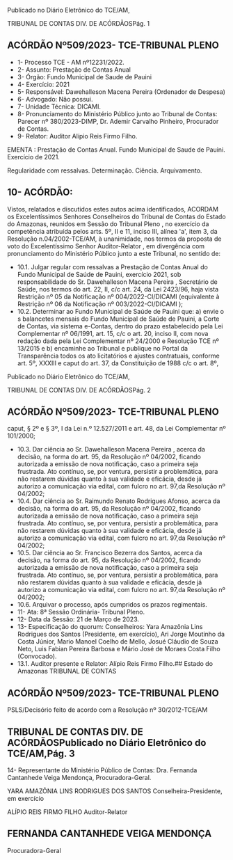 Publicado  no  Diário  Eletrônico do TCE/AM,

TRIBUNAL DE CONTAS DIV. DE ACÓRDÃOSPág. 1

## ACÓRDÃO Nº509/2023- TCE-TRIBUNAL PLENO

- 1- Processo TCE - AM nº12231/2022.
- 2- Assunto: Prestação de Contas Anual
- 3- Órgão: Fundo Municipal de Saude de Pauini
- 4- Exercício: 2021
- 5- Responsável: Dawehalleson Macena Pereira (Ordenador de Despesa)
- 6- Advogado: Não possui.
- 7- Unidade Técnica: DICAMI.
- 8- Pronunciamento  do  Ministério  Público  junto  ao  Tribunal  de  Contas: Parecer  nº 380/2023-DIMP, Dr. Ademir Carvalho Pinheiro, Procurador de Contas.
- 9- Relator: Auditor Alípio Reis Firmo Filho.

EMENTA : Prestação de Contas Anual. Fundo Municipal de Saude de Pauini. Exercício de 2021.

Regularidade com ressalvas. Determinação. Ciência. Arquivamento.

## 10-  ACÓRDÃO:

Vistos, relatados e discutidos estes autos acima identificados, ACORDAM os Excelentíssimos Senhores Conselheiros do Tribunal de Contas do Estado do Amazonas, reunidos em Sessão do Tribunal Pleno , no exercício da competência atribuída pelos arts. 5º, II e 11, inciso III, alínea 'a', item 3, da Resolução n.04/2002-TCE/AM, à unanimidade, nos termos da proposta de voto do Excelentíssimo Senhor Auditor-Relator , em divergência com pronunciamento do Ministério Público junto a este Tribunal, no sentido de:

- 10.1. Julgar regular com ressalvas a Prestação de Contas Anual do Fundo Municipal de Saúde de Pauini, exercício 2021, sob responsabilidade do Sr. Dawehalleson Macena Pereira , Secretário de Saúde, nos termos do art. 22, II, c/c art. 24, da Lei 2423/96, haja vista Restrição nº 05 da Notificação nº 004/2022-CI/DICAMI (equivalente à Restrição nº 06 da Notificação nº 003/2022-CI/DICAMI );
- 10.2. Determinar ao Fundo Municipal de Saúde de Pauini que: a) envie o s balancetes mensais do Fundo Municipal de Saúde de Pauini, a Corte de Contas, via sistema e-Contas, dentro do prazo estabelecido pela Lei Complementar nº  06/1991,  art.  15,  c/c  o  art.  20,  inciso  II,  com  nova redação dada pela Lei Complementar nº 24/2000 e Resolução TCE nº 13/2015 e b) encaminhe ao Tribunal e publique no Portal da Transparência todos os ato licitatórios e ajustes contratuais, conforme art. 5º, XXXIII e caput do art. 37, da Constituição de 1988 c/c o art. 8º,

Publicado  no  Diário  Eletrônico do TCE/AM,

TRIBUNAL DE CONTAS DIV. DE ACÓRDÃOSPág. 2

## ACÓRDÃO Nº509/2023- TCE-TRIBUNAL PLENO

caput,  §  2º  e  §  3º,  I  da  Lei  n.º  12.527/2011  e  art.  48,  da  Lei Complementar nº 101/2000;

- 10.3. Dar ciência ao Sr. Dawehalleson  Macena  Pereira , acerca da decisão, na  forma  do  art.  95,  da  Resolução  nº  04/2002,  ficando autorizada  a  emissão  de  nova  notificação,  caso  a  primeira  seja frustrada. Ato contínuo, se, por ventura, persistir a problemática, para não  restarem  dúvidas  quanto  à  sua  validade  e  eficácia,  desde  já autorizo a comunicação via edital, com fulcro no art. 97,da Resolução nº 04/2002;
- 10.4. Dar ciência ao Sr. Raimundo Renato Rodrigues Afonso, acerca da decisão, na  forma  do  art.  95,  da  Resolução  nº  04/2002,  ficando autorizada  a  emissão  de  nova  notificação,  caso  a  primeira  seja frustrada. Ato contínuo, se, por ventura, persistir a problemática, para não  restarem  dúvidas  quanto  à  sua  validade  e  eficácia,  desde  já autorizo a comunicação via edital, com fulcro no art. 97,da Resolução nº 04/2002;
- 10.5. Dar  ciência ao Sr. Francisco  Bezerra  dos  Santos, acerca  da decisão, na  forma  do  art.  95,  da  Resolução  nº  04/2002,  ficando autorizada  a  emissão  de  nova  notificação,  caso  a  primeira  seja frustrada. Ato contínuo, se, por ventura, persistir a problemática, para não  restarem  dúvidas  quanto  à  sua  validade  e  eficácia,  desde  já autorizo a comunicação via edital, com fulcro no art. 97,da Resolução nº 04/2002;
- 10.6. Arquivar o processo, após cumpridos os prazos regimentais.
- 11-  Ata: 8ª Sessão Ordinária- Tribunal Pleno.
- 12-  Data da Sessão: 21 de Março de 2023.
- 13-  Especificação  do  quorum: Conselheiros:  Yara  Amazônia  Lins  Rodrigues  dos Santos (Presidente, em exercício), Ari Jorge Moutinho da Costa Júnior, Mario Manoel Coelho de Mello, Josué Cláudio de Souza Neto, Luis Fabian Pereira Barbosa e Mário José de Moraes Costa Filho (Convocado).
- 13.1. Auditor presente e Relator: Alípio Reis Firmo Filho.## Estado do Amazonas TRIBUNAL DE CONTAS

## ACÓRDÃO Nº509/2023- TCE-TRIBUNAL PLENO

PSLS/Decisório feito de acordo com a Resolução nº 30/2012-TCE/AM

## TRIBUNAL DE CONTAS DIV. DE ACÓRDÃOSPublicado  no  Diário  Eletrônico do TCE/AM,Pág. 3

14-  Representante do Ministério Público de Contas: Dra. Fernanda Cantanhede Veiga Mendonça, Procuradora-Geral.

YARA AMAZÔNIA LINS RODRIGUES DOS SANTOS Conselheira-Presidente, em exercício

ALÍPIO REIS FIRMO FILHO Auditor-Relator

## FERNANDA CANTANHEDE VEIGA MENDONÇA

Procuradora-Geral